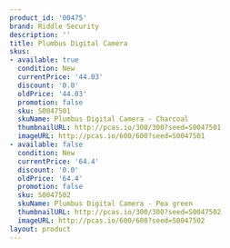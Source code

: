 ```yaml
---
product_id: '00475'
brand: Riddle Security
description: ''
title: Plumbus Digital Camera
skus:
- available: true
  condition: New
  currentPrice: '44.03'
  discount: '0.0'
  oldPrice: '44.03'
  promotion: false
  sku: S0047501
  skuName: Plumbus Digital Camera - Charcoal
  thumbnailURL: http://pcas.io/300/300?seed=S0047501
  imageURL: http://pcas.io/600/600?seed=S0047501
- available: false
  condition: New
  currentPrice: '64.4'
  discount: '0.0'
  oldPrice: '64.4'
  promotion: false
  sku: S0047502
  skuName: Plumbus Digital Camera - Pea green
  thumbnailURL: http://pcas.io/300/300?seed=S0047502
  imageURL: http://pcas.io/600/600?seed=S0047502
layout: product
---
```

